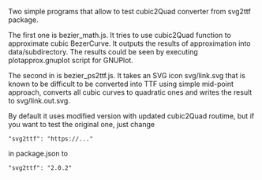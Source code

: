 Two simple programs that allow to test cubic2Quad converter from svg2ttf package.

The first one is bezier_math.js. It tries to use cubic2Quad function to approximate
cubic BezerCurve. It outputs the results of approximation into data/subdirectory. 
The results could be seen by executing plotapprox.gnuplot script for GNUPlot.

The second in is bezier_ps2ttf.js. It takes an SVG icon svg/link.svg that is known
to be difficult to be converted into TTF using simple mid-point approach, converts
all cubic curves to quadratic ones and writes the result to svg/link.out.svg.

By default it uses modified version with updated cubic2Quad routime, but if you want
to test the original one, just change

    "svg2ttf": "https://..."

in package.json to

    "svg2ttf": "2.0.2"

